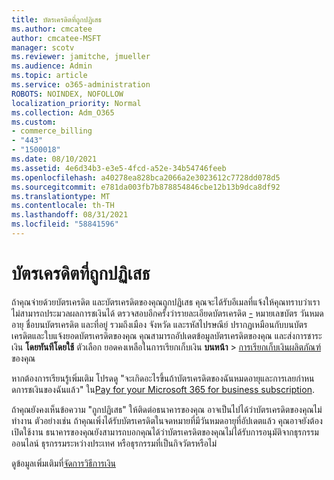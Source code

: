 ```yaml
---
title: บัตรเครดิตที่ถูกปฏิเสธ
ms.author: cmcatee
author: cmcatee-MSFT
manager: scotv
ms.reviewer: jamitche, jmueller
ms.audience: Admin
ms.topic: article
ms.service: o365-administration
ROBOTS: NOINDEX, NOFOLLOW
localization_priority: Normal
ms.collection: Adm_O365
ms.custom:
- commerce_billing
- "443"
- "1500018"
ms.date: 08/10/2021
ms.assetid: 4e6d34b3-e3e5-4fcd-a52e-34b54746feeb
ms.openlocfilehash: a40278ea828bca2066a2e3023612c7728dd078d5
ms.sourcegitcommit: e781da003fb7b878854846cbe12b13b9dca8df92
ms.translationtype: MT
ms.contentlocale: th-TH
ms.lasthandoff: 08/31/2021
ms.locfileid: "58841596"
---
```

# <a name="declined-credit-card"></a>บัตรเครดิตที่ถูกปฏิเสธ

ถ้าคุณจ่ายด้วยบัตรเครดิต และบัตรเครดิตของคุณถูกปฏิเสธ คุณจะได้รับอีเมลที่แจ้งให้คุณทราบว่าเราไม่สามารถประมวลผลการชเงินได้ ตรวจสอบอีกครั้งว่ารายละเอียดบัตรเครดิต [-](https://go.microsoft.com/fwlink/p/?linkid=842054) หมายเลขบัตร วันหมดอายุ ชื่อบนบัตรเครดิต และที่อยู่ รวมถึงเมือง จังหวัด และรหัสไปรษณีย์ ปรากฏเหมือนกับบนบัตรเครดิตและใบแจ้งยอดบัตรเครดิตของคุณ คุณสามารถอัปเดตข้อมูลบัตรเครดิตของคุณ และส่งการชาระเงิน **โดยทันทีโดยใช้** ตัวเลือก ยอดคงเหลือในการเรียกเก็บเงิน **บนหน้า**  >  [การเรียกเก็บเงินผลิตภัณฑ์](https://go.microsoft.com/fwlink/p/?linkid=842054)ของคุณ

หากต้องการเรียนรู้เพิ่มเติม โปรดดู "จะเกิดอะไรขึ้นถ้าบัตรเครดิตของฉันหมดอายุและการเลยกําหนดการชเงินของฉันแล้ว" ใน[Pay for your Microsoft 365 for business subscription](https://docs.microsoft.com/microsoft-365/commerce/billing-and-payments/pay-for-your-subscription#what-if-my-credit-card-was-declined-and-my-payment-is-past-due).
  
ถ้าคุณยังคงเห็นข้อความ "ถูกปฏิเสธ" ให้ติดต่อธนาคารของคุณ อาจเป็นไปได้ว่าบัตรเครดิตของคุณไม่ทํางาน ตัวอย่างเช่น ถ้าคุณเพิ่งได้รับบัตรเครดิตในจดหมายที่มีวันหมดอายุที่อัปเดตแล้ว คุณอาจยังต้องเปิดใช้งาน ธนาคารของคุณยังสามารถบอกคุณได้ว่าบัตรเครดิตของคุณไม่ได้รับการอนุมัติจากธุรกรรมออนไลน์ ธุรกรรมระหว่างประเทศ หรือธุรกรรมที่เป็นกิจวัตรหรือไม่
  
ดูข้อมูลเพิ่มเติมที่[จัดการวิธีการเงิน](https://docs.microsoft.com/microsoft-365/commerce/billing-and-payments/manage-payment-methods)